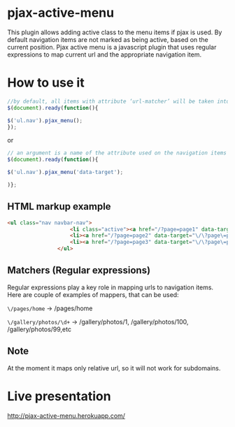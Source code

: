 pjax-active-menu
================
This plugin allows adding active class to the menu items if pjax is used.
By default navigation items are not marked as being active, based on the current position. 
Pjax active menu is a javascript plugin that uses regular expressions to map current url and the appropriate navigation item.


How to use it
================
```javascript
//by default, all items with attribute ‘url-matcher’ will be taken into an account. 
$(document).ready(function(){

$('ul.nav').pjax_menu();  
});
```

or
```javascript
// an argument is a name of the attribute used on the navigation items which contains the regular expression. 
$(document).ready(function(){

$('ul.nav').pjax_menu('data-target');

)};
```




HTML markup example
-------------------
```html
<ul class="nav navbar-nav">
					<li class="active"><a href="/?page=page1" data-target="\/\?page\=page1">Page1</a></li>
					<li><a href="/?page=page2" data-target="\/\?page\=page2">Page2</a></li>
					<li><a href="/?page=page3" data-target="\/\?page\=page3">Page3</a></li>
				</ul>
```				


Matchers (Regular expressions)
-----------------

Regular expressions play a key role in mapping urls to navigation items. 
Here are couple of examples of mappers, that can be used:

`\/pages/home`  -> /pages/home

`\/gallery/photos/\d+` ->  /gallery/photos/1, /gallery/photos/100, /gallery/photos/99,etc

				
Note
-----------------

At the moment it maps only relative url, so it will not work for subdomains.			
				
Live presentation
======================
http://pjax-active-menu.herokuapp.com/


